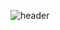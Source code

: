![header](https://capsule-render.vercel.app/api?type=waving&color=FF6363&height=200&section=header&text=Javascript%20Web%20Game%20render&fontSize=90)

